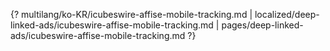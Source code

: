 {? multilang/ko-KR/icubeswire-affise-mobile-tracking.md | localized/deep-linked-ads/icubeswire-affise-mobile-tracking.md | pages/deep-linked-ads/icubeswire-affise-mobile-tracking.md ?}
